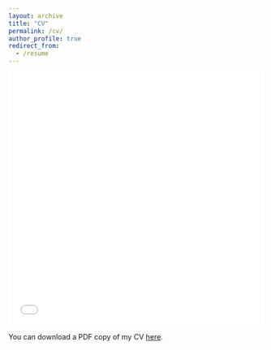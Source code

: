```yaml
---
layout: archive
title: "CV"
permalink: /cv/
author_profile: true
redirect_from:
  - /resume
---
```


<iframe src="/files/navaneet-CV.pdf" width="100%" height="500"
frameborder="no" border="0" marginwidth="0" marginheight="0"></iframe>

You can download a PDF copy of my CV [here](/files/navaneet-CV.pdf).
